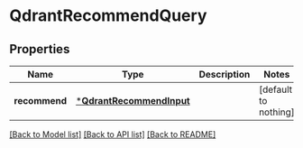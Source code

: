 # QdrantRecommendQuery


## Properties
Name | Type | Description | Notes
------------ | ------------- | ------------- | -------------
**recommend** | [***QdrantRecommendInput**](QdrantRecommendInput.md) |  | [default to nothing]


[[Back to Model list]](../README.md#models) [[Back to API list]](../README.md#api-endpoints) [[Back to README]](../README.md)



